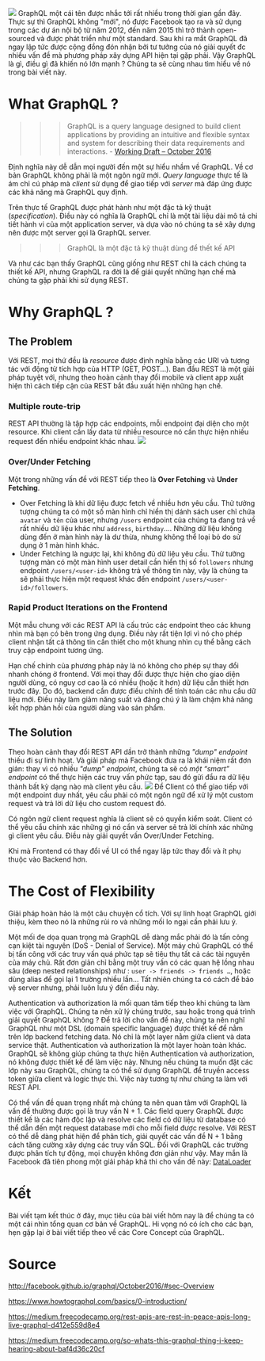 ![](https://images.viblo.asia/27c4d57b-fbbd-43ab-8ed5-5c721953e5d4.png)
GraphQL một cái tên được nhắc tới rất nhiều trong thời gian gần đây. Thực sự thì GraphQL không "mới", nó được Facebook tạo ra và sử dụng trong các dự án nội bộ từ năm 2012, đến năm 2015 thì trở thành open-sourced và được phát triển như một standard. Sau  khi ra mắt GraphQL đã ngay lập tức được cộng đồng đón nhận bởi tư tưởng của nó giải quyết đc nhiều vấn đề mà phương pháp xây dựng API hiện tại gặp phải. Vậy GraphQL là gì, điều gì đã khiến nó lớn mạnh ? Chúng ta sẽ cùng nhau tìm hiểu về nó trong bài viết này.

# What GraphQL ?
>>> GraphQL is a query language designed to build client applications by providing an intuitive and flexible syntax and system for describing their data requirements and interactions. - [Working Draft – October 2016](http://facebook.github.io/graphql/October2016/#sec-Overview)

Định nghĩa này dễ dẫn mọi người đến một sự hiểu nhầm về GraphQL. Về cơ bản GraphQL không phải là một ngôn ngữ mới. *Query language*  thực tế là ám chỉ cú pháp mà *client* sử dụng để giao tiếp với *server* mà đáp ứng được các khả năng mà GraphQL quy định.

Trên thực tế GraphQL được phát hành như một đặc tả kỹ thuật (*specification*). Điều này có nghĩa là GraphQL chỉ là một tài liệu dài mô tả chi tiết hành vi của một application server, và dựa vào nó chúng ta sẽ xây dựng nên được một server gọi là GraphQL server.

>>> GraphQL là một đặc tả kỹ thuật dùng để thết kế API
>>> 

Và như các bạn thấy GraphQL cũng  giống như REST chỉ là cách chúng ta thiết kế API, nhưng GraphQL ra đời là để giải quyết những hạn chế mà chúng ta gặp phải khi sử dụng REST. 

# Why GraphQL ?
 
## The Problem
Với REST, mọi thứ đều là *resource*  được định nghĩa bằng các URI và tương tác với động từ tích hợp của HTTP (GET, POST...). Ban đầu REST là một giải pháp tuyệt với, nhưng theo hoàn cảnh thay đổi mobile và client app xuất hiện thì cách tiếp cận của REST bắt đầu xuất hiện những hạn chế.
### Multiple route-trip
REST API thường là tập hợp các endpoints, mỗi endpoint đại diện cho một resource. Khi client cần lấy data từ nhiều resource nó cần thực hiện nhiều request đến nhiều endpoint khác nhau. 
![](https://images.viblo.asia/7c34cf17-e6f8-4d45-8c48-18a007199939.png)
### Over/Under Fetching
Một trong những vấn đề với REST tiếp theo là **Over Fetching**  và **Under Fetching**.
- Over Fetching là khi dữ liệu được fetch về nhiều hơn yêu cầu. Thử tưởng tượng chúng ta có một số màn hình chỉ hiển thị dánh sách user chỉ chứa  `avatar` và `tên` của user, nhưng `/users`  endpoint của chúng ta đang trả về rất nhiều dữ liệu khác như  `address`, `birthday`.... Những dữ liệu không dùng đến ở màn hình này là dư thừa, nhưng không thể loại bỏ do sử dụng ở 1 màn hình khác.
- Under Fetching là ngược lại, khi không đủ dữ liệu yêu cầu. Thử tưởng tượng màn có một màn hình user detail cần hiển thị số `followers` nhưng endpoint `/users/<user-id>` không trả về thông tin này, vậy là chúng ta sẽ phải thực hiện một request khác đến endpoint `/users/<user-id>/followers`.

### Rapid Product Iterations on the Frontend
Một mẫu chung với các REST API là cấu trúc các endpoint theo các khung nhìn mà bạn có bên trong ứng dụng. Điều này rất tiện lợi vì nó cho phép client nhận tất cả thông tin cần thiết cho một khung nhìn cụ thể bằng cách truy cập endpoint tương ứng.

Hạn chế chính của phương pháp này là nó không cho phép sự thay đổi nhanh chóng ở frontend. Với mọi thay đổi được thực hiện cho giao diện người dùng, có nguy cơ cao là có nhiều (hoặc ít hơn) dữ liệu cần thiết hơn trước đây. Do đó, backend cần được điều chỉnh để tính toán các nhu cầu dữ liệu mới. Điều này làm giảm năng suất và đáng chú ý là làm chậm khả năng kết hợp phản hồi của người dùng vào sản phẩm.

## The Solution
Theo hoàn cảnh thay đổi REST API dần trở thành những *"dump" endpoint* thiếu đi sự linh hoạt. Và giải pháp mà Facebook đưa ra là khái niệm rất đơn giản: thay vì có nhiều *"dump" endpoint*, chúng ta sẽ có *một*  *“smart” endpoint* có thể thực hiện các truy vấn phức tạp, sau đó gửi đầu ra dữ liệu thành bất kỳ dạng nào mà client yêu cầu.
![](https://images.viblo.asia/6865c0a4-71e0-4c98-98d7-8e1bb9124be8.png)
Để Client có thể giao tiếp với một endpoint duy nhất, yêu cầu phải có một ngôn ngữ để xử lý một custom request và trả lời dữ liệu cho custom request đó.

Có ngôn ngữ client request nghĩa là client sẽ có quyền kiểm soát. Client có thể yêu cầu chính xác những gì nó cần và server sẽ trả lời chính xác những gì client yêu cầu. Điều này giải quyết vấn Over/Under Fetching.

Khi mà Frontend có thay đổi về UI có thể ngay lập tức thay đổi và ít phụ thuộc vào Backend hơn.

# The Cost of Flexibility
Giải pháp hoàn hảo là một câu chuyện cổ tích. Với sự linh hoạt GraphQL giới thiệu, kèm theo nó là những rủi ro và những mối lo ngại cần phải lưu ý. 

Một mối đe dọa quan trọng mà GraphQL dễ dàng mắc phải đó là tấn công cạn kiệt tài nguyên (DoS - Denial of Service). Một máy chủ GraphQL có thể bị tấn công với các truy vấn quá phức tạp sẽ tiêu thụ tất cả các tài nguyên của máy chủ. Rất đơn giản chỉ bằng một truy vấn có các quan hệ lồng nhau sâu (deep nested relationships) như : `user -> friends -> friends …`, hoặc dùng alias để gọi lại 1 trường nhiều lần... Tất nhiên chúng ta có cách để bảo vệ server nhưng, phải luôn lưu ý đến điều này.

Authentication và authorization là mối quan tâm tiếp theo khi chúng ta làm việc với GraphQL. Chúng ta nên xử lý chúng trước, sau hoặc trong quá trình giải quyết GraphQL không ? Để trả lời cho vấn đề này, chúng ta nên nghĩ GraphQL như một DSL (domain specific language) được thiết kế để nằm trên lớp backend fetching data. Nó chỉ là một layer nằm giữa client và data service thật. Authentication và authorization là một layer hoàn toàn khác. GraphQL sẽ không giúp chúng ta thực hiện Authentication và authorization, nó không được thiết kế để làm việc này. Nhưng nếu chúng ta muốn đặt các lớp này sau GraphQL, chúng ta có thể sử dụng GraphQL để truyền access token giữa client và logic thực thi. Việc này tương tự như chúng ta làm với REST API.

Có thể vấn đề quan trọng nhất mà chúng ta nên quan tâm với GraphQL là vấn đề thường được gọi là truy vấn N + 1. Các field query GraphQL được thiết kế là các hàm độc lập và resolve các field có dữ liệu từ database có thể dẫn đến một request database mới cho mỗi field được resolve. Với REST có thể dễ dàng phát hiện để phân tích, giải quyết các vấn đề N + 1 bằng cách tăng cường xây dựng các truy vấn SQL. Đối với GraphQL các trường được phân tích tự động, mọi chuyện không đơn giản như vậy. May mắn là Facebook đã tiên phong một giải pháp khả thi cho vấn đề này: [DataLoader](https://github.com/facebook/dataloader)

# Kết
Bài viết tạm kết thúc ở đây, mục tiêu của bài viết hôm nay là để chúng ta có một cái nhìn tổng quan cơ bản về GraphQL. Hi vọng nó có ích cho các bạn, hẹn gặp lại ở bài viết tiếp theo về các Core Concept của GraphQL.

# Source
http://facebook.github.io/graphql/October2016/#sec-Overview

https://www.howtographql.com/basics/0-introduction/

https://medium.freecodecamp.org/rest-apis-are-rest-in-peace-apis-long-live-graphql-d412e559d8e4

https://medium.freecodecamp.org/so-whats-this-graphql-thing-i-keep-hearing-about-baf4d36c20cf
